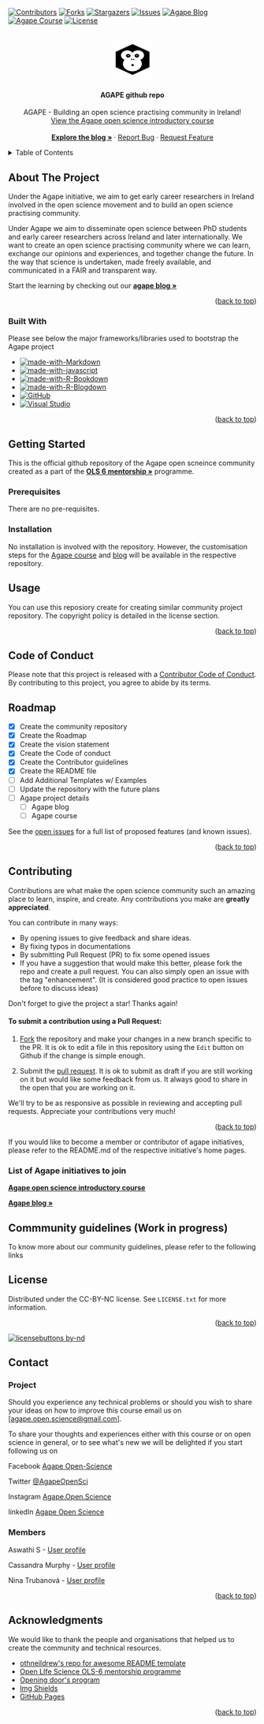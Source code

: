 <!-- Adapted from othneildrew's git See: https://github.com/https://github.com/othneildrew/Best-README-Template ->
<a name="readme-top"></a>
[![Open Source Love](https://badges.frapsoft.com/os/v3/open-source.svg?v=103)](https://github.com/ellerbrock/open-source-badges/) 
<!-- PROJECT SHIELDS -->
<!--
*** I'm using markdown "reference style" links for readability.
*** Reference links are enclosed in brackets [ ] instead of parentheses ( ).
*** See the bottom of this document for the declaration of the reference variables
*** for contributors-url, forks-url, etc. This is an optional, concise syntax you may use.
*** https://www.markdownguide.org/basic-syntax/#reference-style-links
-->
[![Contributors][contributors-shield]][contributors-url]
[![Forks][forks-shield]][forks-url]
[![Stargazers][stars-shield]][stars-url]
[![Issues][issues-shield]][issues-url]
[![Agape Blog][blog-shield]][blog-url]
[![Agape Course][course-shield]][course-url]
[![License][license-shield]][license-url]


<!-- PROJECT LOGO -->
<br />
<div align="center">
  <a href="https://github.com/agapeopenscience/OLS-6-Ireland">
    <img src="img/agapecover.png" alt="Logo" width="80" height="80">
  </a>

  <h4 align="center">AGAPE github repo</h4>
  <p align="center">
    AGAPE - Building an open science practising community in Ireland!
    <br />
    	<a href="www.agapeopenscience.com">View the Agape open science introductory course</a>
    <br />
    <br />
    <a href="https://agape-openscience-blog.netlify.app"><strong>Explore the blog »</strong></a>
	·
    <a href="https://github.com/agapeopenscience/OLS-6-Ireland/issues">Report Bug</a>
    ·
    <a href="https://github.com/agapeopenscience/OLS-6-Ireland/issues">Request Feature</a>
  </p>
</div>



<!-- TABLE OF CONTENTS -->
<details>
  <summary>Table of Contents</summary>
  <ol>
    <li>
      <a href="#about-the-Agape-project">About The Agape Project</a>
      <ul>
        <li><a href="#built-with">Built With</a></li>
      </ul>
    </li>
    <li>
      <a href="#getting-started">Getting Started</a>
      <ul>
        <li><a href="#prerequisites">Prerequisites</a></li>
        <li><a href="#installation">Installation</a></li>
      </ul>
    </li>
    <li><a href="#usage">Usage</a></li>
    <li><a href="#roadmap">Roadmap</a></li>
    <li><a href="#contributing">Contributing</a></li>			
    <li><a href="#Commmunity guidelines">Commmunity guidelines</a></li>
    <li><a href="#license">License</a></li>
    <li><a href="#contact">Contact</a></li>
    <li><a href="#acknowledgments">Acknowledgments</a></li>
  </ol>
</details>



<!-- ABOUT THE PROJECT -->
## About The Project

<!-- [![Product Name Screen Shot][product-screenshot]](https://example.com)-->

Under the Agape initiative, we aim to get early career researchers in Ireland involved in the open science movement and to build an open science practising community. 

Under Agape we aim to disseminate open science between PhD students and early career researchers across Ireland and later internationally. We want to create an open science practising community where we can learn, exchange our opinions and experiences, and together change the future. In the way that science is undertaken, made freely available, and communicated in a FAIR and transparent way.

Start the learning by checking out our <a href="https://agape-openscience-blog.netlify.app"><strong> agape blog »</strong></a>

<p align="right">(<a href="#readme-top">back to top</a>)</p>



### Built With

Please see below the major frameworks/libraries used to bootstrap the Agape project

* [![made-with-Markdown](https://img.shields.io/badge/Made%20with-Markdown-1f425f.svg)](http://commonmark.org)
* [![made-with-javascript](https://img.shields.io/badge/Made%20with-JavaScript-1f425f.svg)](https://www.javascript.com)
* [![made-with-R-Bookdown](https://img.shields.io/badge/Made%20with-R%20bookdown-lightgrey)](https://github.com/agapeopenscience/OLS-6-Ireland/)
* [![made-with-R-Blogdown](https://img.shields.io/badge/Made%20with-R%20blogdown%20-orange)](https://github.com/sa1987/OpenDoorProject)
* [![GitHub](https://badgen.net/badge/icon/github?icon=github&label)](https://github.com)
* [![Visual Studio](https://badgen.net/badge/icon/visualstudio?icon=visualstudio&label)](https://visualstudio.microsoft.com)

<p align="right">(<a href="#readme-top">back to top</a>)</p>



<!-- GETTING STARTED -->
## Getting Started

This is the official github repository of the Agape open scneince community created as a part of the <a href="https://openlifesci.org/ols-6"><strong> OLS 6 mentorship »</strong></a> programme.

### Prerequisites

There are no pre-requisites.
### Installation

No installation is involved with the repository. However, the customisation steps for the [Agape course](https://github.com/sa1987/OpenDoorProject) and [blog](https://github.com/sa1987/agape-openscience-blog) will be available in the respective repository.

<!-- USAGE EXAMPLES -->
## Usage

You can use this reposiory create for creating similar community project repository. The copyright policy is detailed in the license section.

<p align="right">(<a href="#readme-top">back to top</a>)</p>

## Code of Conduct

Please note that this project is released with a [Contributor Code of Conduct](https://pkgs.rstudio.com/bookdown/CODE_OF_CONDUCT.html). By contributing to this project, you agree to abide by its terms.

<!-- ROADMAP -->
## Roadmap

- [x] Create the community repository
- [x] Create the Roadmap
- [x] Create the vision statement
- [x] Create the Code of conduct
- [x] Create the Contributor guidelines
- [x] Create the README file
- [ ] Add Additional Templates w/ Examples
- [ ] Update the repository with the future plans
- [ ] Agape project details
    - [ ] Agape blog
    - [ ] Agape course

See the [open issues](https://github.com/agapeopenscience/OLS-6-Ireland/issues) for a full list of proposed features (and known issues).

<p align="right">(<a href="#readme-top">back to top</a>)</p>



<!-- CONTRIBUTING -->
## Contributing

Contributions are what make the open science community such an amazing place to learn, inspire, and create. Any contributions you make are **greatly appreciated**.

You can contribute in many ways: 

* By opening issues to give feedback and share ideas.
* By fixing typos in documentations
* By submitting Pull Request (PR) to fix some opened issues
* If you have a suggestion that would make this better, please fork the repo and create a pull request. You can also simply open an issue with the tag "enhancement". (It is considered good practice to open issues before to discuss ideas)

Don't forget to give the project a star! Thanks again!

#### To submit a contribution using a Pull Request:

1.  [Fork](https://github.com/agapeopenscience/OLS-6-Ireland/fork) the repository and make your changes in a new branch specific to the PR. It is ok to edit a file in this repository using the `Edit` button on Github if the change is simple enough.

<!--- 2. For significant changes (e.g not required for fixing typos), ensure that you have signed the [individual](https://www.rstudio.com/wp-content/uploads/2014/06/rstudioindividualcontributoragreement.pdf) or [corporate](https://www.rstudio.com/wp-content/uploads/2014/06/rstudiocorporatecontributoragreement.pdf) contributor agreement as appropriate. You can send the signed copy to <contribute@rstudio.com>. --->

2.  Submit the [pull request](https://help.github.com/articles/using-pull-requests). It is ok to submit as draft if you are still working on it but would like some feedback from us. It always good to share in the open that you are working on it.

We'll try to be as responsive as possible in reviewing and accepting pull requests. Appreciate your contributions very much!

<p align="right">(<a href="#readme-top">back to top</a>)</p>

If you would like to become a member or contributor of agape initiatives, please refer to the README.md of the respective initiative's home pages.

### List of Agape initiatives to join
<a href="www.agapeopenscience.com"><strong>Agape open science introductory course</strong></a>

<a href="https://agape-openscience-blog.netlify.app"><strong>Agape blog »</strong></a>
  
<!-- Commmunity guidelines -->
## Commmunity guidelines (Work in progress)
To know more about our community guidelines, please refer to the following links

<Insert the links for the Code of conduct and  >

<!-- LICENSE -->
## License

Distributed under the CC-BY-NC license. See `LICENSE.txt` for more information.

<p align="right">(<a href="#readme-top">back to top</a>)</p>

[![licensebuttons by-nd](https://licensebuttons.net/l/by-nd/3.0/88x31.png)](https://creativecommons.org/licenses/by-nd/4.0)

<!-- CONTACT -->
## Contact
### Project
Should you experience any technical problems or should you wish to share your ideas on how to improve this course email us on [[agape.open.science\@gmail.com](mailto:agape.open.science@gmail.com)].

To share your thoughts and experiences either with this course or on open science in general, or to see what's new we will be delighted if you start following us on

Facebook [Agape Open-Science](https://facebook.com/AgapeOpen-Science)

Twitter [@AgapeOpenSci](https://twitter.com/AgapeOpenSci)

Instagram [Agape.Open.Science](https://www.instagram.com/Agape.Open.Science)

linkedIn [Agape Open Science](https://www.linkedin.com/company/agape-open-science/)

### Members
Aswathi S - [User profile](https://osf.io/t5vem/)

Cassandra Murphy - [User profile](https://orcid.org/0000-0003-1332-359X)

Nina Trubanová - [User profile](https://orcid.org/0000-0001-8156-3304)

<p align="right">(<a href="#readme-top">back to top</a>)</p>



<!-- ACKNOWLEDGMENTS -->
## Acknowledgments

We would like to thank the people and organisations that helped us to create the community and technical resources.

* [othneildrew's repo for awesome README template]( https://github.com/https://github.com/othneildrew/Best-README-Template)
* [Open LIfe Science OLS-6 mentorship programme ](https://openlifesci.org/ols-6)
* [Opening door's program](https://www.insight-centre.org/opening-doors-online-course-for-europe-will-reimagine-phd-education/)
* [Img Shields](https://shields.io)
* [GitHub Pages](https://pages.github.com)

<p align="right">(<a href="#readme-top">back to top</a>)</p>



<!-- MARKDOWN LINKS & IMAGES -->
<!-- https://www.markdownguide.org/basic-syntax/#reference-style-links -->
[contributors-shield]: https://img.shields.io/github/contributors/agapeopenscience/OLS-6-Ireland.svg?style=for-the-badge
[contributors-url]: https://github.com/agapeopenscience/OLS-6-Ireland/graphs/contributors
[forks-shield]: https://img.shields.io/github/forks/agapeopenscience/OLS-6-Ireland.svg?style=for-the-badge
[forks-url]: https://github.com/agapeopenscience/OLS-6-Ireland/network/members
[stars-shield]: https://img.shields.io/github/stars/agapeopenscience/OLS-6-Ireland.svg?style=for-the-badge
[stars-url]: https://github.com/agapeopenscience/OLS-6-Ireland/stargazers
[issues-shield]: https://img.shields.io/github/issues/agapeopenscience/OLS-6-Ireland.svg?style=for-the-badge
[issues-url]: https://github.com/agapeopenscience/OLS-6-Ireland/issues
[license-shield]: https://licensebuttons.net/l/by-nd/3.0/88x31.png
[license-url]: https://github.com/agapeopenscience/OLS-6-Ireland/blob/main/LICENSE
[linkedin-shield]: https://img.shields.io/badge/-LinkedIn-black.svg?style=for-the-badge&logo=linkedin&colorB=555
[blog-shield]: https://img.shields.io/badge/Made%20with-R%20blogdown%20-orange
[blog-url]: https://github.com/agapeopenscience/OLS-6-Ireland/

[course-shield]: https://img.shields.io/badge/Made%20with-R%20bookdown-lightgrey
[course-url]: https://github.com/sa1987/OpenDoorProject
